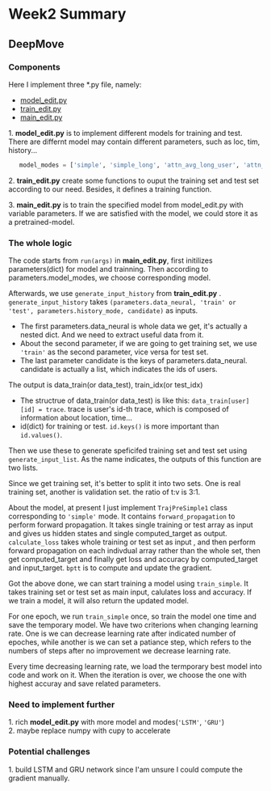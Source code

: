 # Week2 Summary
 ##  DeepMove
### Components
Here I implement three *.py file, namely:

- [model_edit.py](../codes/DeepMove/codes/model_edit.py)
- [train_edit.py](../codes/DeepMove/codes/train_edit.py)
- [main_edit.py](../codes/DeepMove/codes/main_edit.py)  

    
1\. **model_edit.py** is to implement different models for training and test. There are differnt model may contain different parameters, such as loc, tim, history...
 ```python
    model_modes = ['simple', 'simple_long', 'attn_avg_long_user', 'attn_local_long']
 ```  
    
2\. **train_edit.py** create some functions to ouput the training set and test set according to our need.
Besides, it defines a training function.

3\. **main_edit.py** is to train the specified model from model_edit.py with variable parameters. If we are satisfied with the model, we could store it as a pretrained-model.  

### The whole logic

The code starts from ```run(args)``` in **main_edit.py**, first initilizes parameters(dict) for model and trainning. Then according to parameters.model_modes, we choose corresponding model.   

Afterwards, we use ```generate_input_history``` from **train_edit.py** . ```generate_input_history``` takes ```(parameters.data_neural, 'train' or 'test', parameters.history_mode, candidate)``` as inputs. 
- The first parameters.data_neural is whole data we get, it's actually a nested dict. And we need to extract useful data from it. 
- About the second parameter,  if we are going to get training set, we use ```'train'``` as the second parameter, vice versa for test set. 
- The last parameter candidate is the keys of parameters.data_neural. candidate is actually a list, which indicates the ids of users.  

The output is data_train(or data_test), train_idx(or test_idx)
- The structrue of data_train(or data_test) is like this: ```data_train[user][id] = trace```. trace is user's id-th trace, which is composed of information about location, time...
- id(dict) for training or test. ```id.keys()``` is more important than ```id.values()```.
  
Then we use these to generate speficifed training set and test set using ```generate_input_list```. As the name indicates, the outputs of this function  are two lists.  

Since we get training set, it's better to split it into two sets. One is real training set, another is validation set. the ratio of t:v is 3:1.  

About the model, at present I just implement ```TrajPreSimple1``` class corresponding to ```'simple'``` mode. It contains ```forward_propagation``` to perform forward propagation. It takes single training or test array as input and gives us hidden states and single computed_target as output. ```calculate_loss``` takes whole training or test set as input , and then perform forward propagation on each indivdual array rather than the whole set, then get computed_target and finally get loss and accuracy by computed_target and input_target. ```bptt``` is to compute and update the gradient.

Got the above done, we can start training a model using ```train_simple```. It takes training set or test set as main input, calulates loss and accuracy. If we train a model, it will also return the updated model.  

For one epoch, we run ```train_simple``` once, so train the model one time and save the temporary model. We have two criterions when changing learning rate. One is  we can decrease learning rate after indicated number of epoches, while another is we can set a patiance step, which refers to the numbers of steps after no improvement we decrease learning rate.

Every time decreasing learning rate, we load the termporary best model into code and work on it. When the iteration is over, we choose the one with highest accuray and save related parameters. 

### Need to implement further  
1\. rich **model_edit.py** with more model and modes(```'LSTM'```, ```'GRU'```)  
2\. maybe replace numpy with cupy to accelerate

### Potential challenges
1\. build LSTM and GRU network since I'am unsure I could compute the gradient manually.

